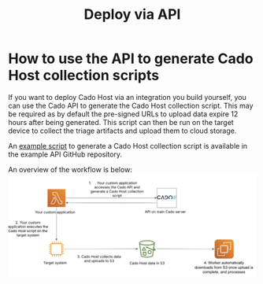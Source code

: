 ﻿---
title: Deploy via API
hide_title: true
sidebar_position: 3
---

# How to use the API to generate Cado Host collection scripts
If you want to deploy Cado Host via an integration you build yourself, you can use the Cado API to generate the Cado Host collection script. This may be required as by default the pre-signed URLs to upload data expire 12 hours after being generated.
This script can then be run on the target device to collect the triage artifacts and upload them to cloud storage.

An [example script](https://github.com/cado-security/cado-api-examples/blob/main/examples/cado_host.py) to generate a Cado Host collection script is available in the example API GitHub repository.

An overview of the workflow is below:
![API Workflow](/img/cado-host-api.png)